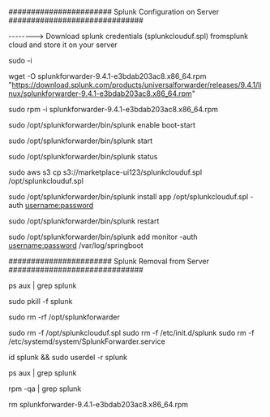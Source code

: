 ####################### Splunk Configuration on Server  ##############################

--------> Download splunk credentials (splunkclouduf.spl) fromsplunk cloud and store it on your server

sudo -i

wget -O splunkforwarder-9.4.1-e3bdab203ac8.x86_64.rpm "https://download.splunk.com/products/universalforwarder/releases/9.4.1/linux/splunkforwarder-9.4.1-e3bdab203ac8.x86_64.rpm"

sudo rpm -i splunkforwarder-9.4.1-e3bdab203ac8.x86_64.rpm

sudo /opt/splunkforwarder/bin/splunk enable boot-start

sudo /opt/splunkforwarder/bin/splunk start

sudo /opt/splunkforwarder/bin/splunk status

sudo aws s3 cp s3://marketplace-ui123/splunkclouduf.spl  /opt/splunkclouduf.spl

sudo /opt/splunkforwarder/bin/splunk install app /opt/splunkclouduf.spl -auth <username:password>

sudo /opt/splunkforwarder/bin/splunk restart

sudo /opt/splunkforwarder/bin/splunk add monitor -auth <username:password> /var/log/springboot


####################### Splunk Removal from Server  ##############################

ps aux | grep splunk

sudo pkill -f splunk

sudo rm -rf /opt/splunkforwarder

sudo rm -f /opt/splunkclouduf.spl
sudo rm -f /etc/init.d/splunk
sudo rm -f /etc/systemd/system/SplunkForwarder.service

id splunk && sudo userdel -r splunk

ps aux | grep splunk

rpm -qa | grep splunk

rm splunkforwarder-9.4.1-e3bdab203ac8.x86_64.rpm
